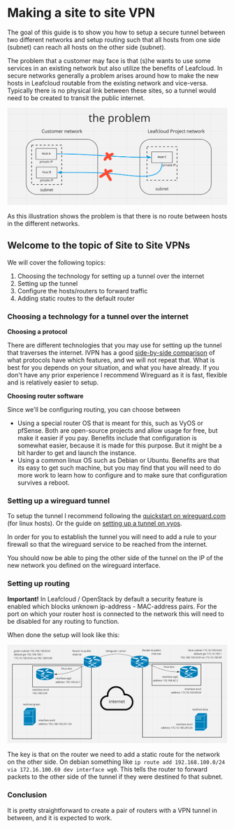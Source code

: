 # Making a site to site VPN

The goal of this guide is to show you how to setup a secure tunnel between two different networks and setup routing such that all hosts from one side (subnet) can reach all hosts on the other side (subnet). 

The problem that a customer may face is that (s)he wants to use some services in an existing network but also utilize the benefits of Leafcloud. In secure networks generally a problem arises around how to make the new hosts in Leafcloud routable from the existing network and vice-versa. Typically there is no physical link between these sites, so a tunnel would need to be created to transit the public internet.

![the_problem](./the_problem.png)

As this illustration shows the problem is that there is no route between hosts in the different networks.

## Welcome to the topic of Site to Site VPNs

We will cover the following topics:

1. Choosing the technology for setting up a tunnel over the internet
2. Setting up the tunnel
3. Configure the hosts/routers to forward traffic
4. Adding static routes to the default router


### Choosing a technology for a tunnel over the internet 

**Choosing a protocol**

There are different technologies that you may use for setting up the tunnel that traverses the internet. IVPN has a good [side-by-side comparison](https://www.ivpn.net/pptp-vs-ipsec-ikev2-vs-openvpn-vs-wireguard/) of what protocols have which features, and we will not repeat that. What is best for you depends on your situation, and what you have already. If you don't have any prior experience I recommend Wireguard as it is fast, flexible and is relatively easier to setup.

**Choosing router software**

Since we'll be configuring routing, you can choose between

* Using a special router OS that is meant for this, such as VyOS or pfSense. Both are open-source projects and allow usage for free, but make it easier if you pay. Benefits include that configuration is somewhat easier, because it is made for this purpose. But it might be a bit harder to get and launch the instance.
* Using a common linux OS such as Debian or Ubuntu. Benefits are that its easy to get such machine, but you may find that you will need to do more work to learn how to configure and to make sure that configuration survives a reboot.

### Setting up a wireguard tunnel

To setup the tunnel I recommend following the [quickstart on wireguard.com](https://www.wireguard.com/quickstart/) (for linux hosts). Or the guide on [setting up a tunnel on vyos](https://docs.vyos.io/en/equuleus/configuration/interfaces/wireguard.html).

In order for you to establish the tunnel you will need to add a rule to your firewall so that the wireguard service to be reached from the internet.

You should now be able to ping the other side of the tunnel on the IP of the new network you defined on the wireguard interface. 

### Setting up routing 

**Important!** In Leafcloud / OpenStack by default a security feature is enabled which blocks unknown ip-address - MAC-address pairs. For the port on which your router host is connected to the network this will need to be disabled for any routing to function.

When done the setup will look like this:

![Site to site VPN](./site-to-site-vpn.png)

The key is that on the router we need to add a static route for the network on the other side. On debian something like `ip route add 192.168.100.0/24 via 172.16.100.69 dev interface wg0`. This tells the router to forward packets to the other side of the tunnel if they were destined fo that subnet.

### Conclusion
It is pretty straightforward to create a pair of routers with a VPN tunnel in between, and it is expected to work.